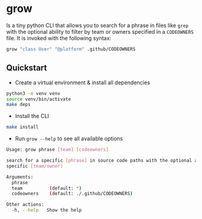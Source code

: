 # grow

Is a tiny python CLI that allows you to search for a phrase in files like `grep` with the optional ability to filter by team or owners specified in a `CODEOWNERS` file. It is invoked with the following syntax:

```sh
grow "class User" "@platform" .github/CODEOWNERS
```

## Quickstart

- Create a virtual environment & install all dependencies

```sh
python3 -m venv venv
source venv/bin/activate
make deps
```

- Install the CLI

```sh
make install
```

- Run `grow --help` to see all available options

```sh
Usage: grow phrase [team] [codeowners]

search for a specific [phrase] in source code paths with the optional ability to filter by
specific [team/owner]

Arguments:
  phrase
  team          (default: *)
  codeowners    (default: ./.github/CODEOWNERS)

Other actions:
  -h, --help   Show the help
```
